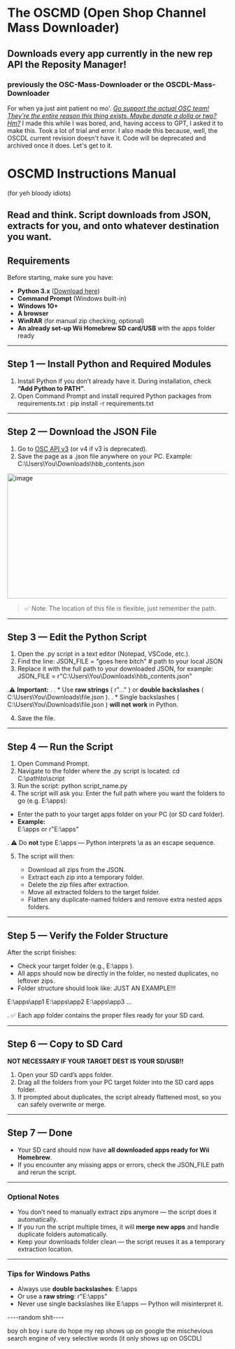 # The OSCMD (Open Shop Channel Mass Downloader)
## Downloads every app currently in the new rep API the Reposity Manager!
### previously the OSC-Mass-Downloader or the OSCDL-Mass-Downloader
For when ya just aint patient no mo'.
[*Go support the actual OSC team! They're the entire reason this thing exists. Maybe donate a dolla or two? Hm?*](https://oscwii.org/)
I made this while I was bored, and, having access to GPT, I asked it to make this. Took a lot of trial and error.
I also made this because, well, the OSCDL current revision doesn't have it. Code will be deprecated and archived once it does. 
Let's get to it.

# OSCMD Instructions Manual 
(for yeh bloody idiots)

Read and think.
Script downloads from JSON, extracts for you, and onto whatever destination you want.
---

## Requirements

Before starting, make sure you have:

* **Python 3.x** ([Download here](https://www.python.org/downloads/))  
* **Command Prompt** (Windows built-in)  
* **Windows 10+**  
* **A browser**  
* **WinRAR** (for manual zip checking, optional)  
* **An already set-up Wii Homebrew SD card/USB** with the apps folder ready  

---

## Step 1 — Install Python and Required Modules

1. Install Python if you don’t already have it. During installation, check **“Add Python to PATH”**.  
2. Open Command Prompt and install required Python packages from  requirements.txt :
pip install -r requirements.txt
    

---

## Step 2 — Download the JSON File

1. Go to [OSC API v3](https://hbb1.oscwii.org/api/v3/contents) (or v4 if v3 is deprecated).
2. Save the page as a  .json  file anywhere on your PC. Example:
C:\Users\You\Downloads\hbb_contents.json
<img width="754" height="286" alt="image" src="https://github.com/user-attachments/assets/ab159839-2687-4120-93a3-1708cc4c6608" />

> ✅ Note: The location of this file is flexible, just remember the path.

---

## Step 3 — Edit the Python Script

1. Open the  .py  script in a text editor (Notepad, VSCode, etc.).
2. Find the line:
JSON_FILE = "goes here bitch"  # path to your local JSON
3. Replace it with the full path to your downloaded JSON, for example:
JSON_FILE = r"C:\Users\You\Downloads\hbb_contents.json"
   

.⚠️ **Important:**
.
. * Use **raw strings** ( r"..." ) or **double backslashes** ( C:\\Users\\You\\Downloads\\file.json ).
. * Single backslashes ( C:\Users\You\Downloads\file.json ) **will not work** in Python.

4. Save the file.

---

## Step 4 — Run the Script

1. Open Command Prompt.
2. Navigate to the folder where the  .py  script is located:
cd C:\path\to\script
3. Run the script:
python script_name.py
4. The script will ask you:
Enter the full path where you want the folders to go (e.g. E:\apps):
* Enter the path to your target apps folder on your PC (or SD card folder).
* **Example:**   
E:\\apps
or
r"E:\apps"
   
. ⚠️ Do **not** type  E:\apps  — Python interprets  \a  as an escape sequence.

5. The script will then:

   * Download all zips from the JSON.
   * Extract each zip into a temporary folder.
   * Delete the zip files after extraction.
   * Move all extracted folders to the target folder.
   * Flatten any duplicate-named folders and remove extra nested  apps  folders.

---

## Step 5 — Verify the Folder Structure

After the script finishes:

* Check your target folder (e.g.,  E:\apps ).
* All apps should now be directly in the folder, no nested duplicates, no leftover zips.
* Folder structure should look like:
JUST AN EXAMPLE!!!
   
E:\apps\app1
E:\apps\app2
E:\apps\app3
...


. ✅ Each app folder contains the proper files ready for your SD card.

---

## Step 6 — Copy to SD Card
**NOT NECESSARY IF YOUR TARGET DEST IS YOUR SD/USB!!**
1. Open your SD card’s  apps  folder.
2. Drag all the folders from your PC target folder into the SD card  apps  folder.
3. If prompted about duplicates, the script already flattened most, so you can safely overwrite or merge.

---

## Step 7 — Done

* Your SD card should now have **all downloaded apps ready for Wii Homebrew**.
* If you encounter any missing apps or errors, check the  JSON_FILE  path and rerun the script.

---

### Optional Notes

* You don’t need to manually extract zips anymore — the script does it automatically.
* If you run the script multiple times, it will **merge new apps** and handle duplicate folders automatically.
* Keep your  downloads  folder clean — the script reuses it as a temporary extraction location.

---

### Tips for Windows Paths

* Always use **double backslashes**:  E:\\apps 
* Or use a **raw string**:  r"E:\apps" 
* Never use single backslashes like  E:\apps  — Python will misinterpret it.



----random shit----

boy oh boy i sure do hope my rep shows up on google
the mischevious search engine of very selective words (it only shows up on OSCDL)
